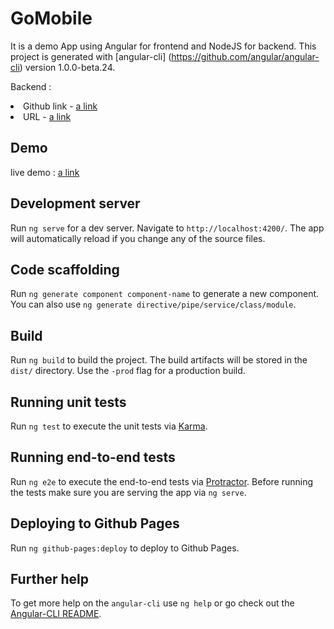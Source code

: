 # GoMobile

It is a demo App using Angular for frontend and NodeJS for backend. This project is generated with [angular-cli]
(https://github.com/angular/angular-cli) version 1.0.0-beta.24.

Backend :
    <li>Github link - [a link](https://github.com/pranalipatil209/meanApp.git)</li>
    <li>URL - [a link](http://choco-lava.herokuapp.com/)</li>

## Demo
live demo : [a link](https://gomobile.herokuapp.com)

## Development server
Run `ng serve` for a dev server. Navigate to `http://localhost:4200/`. The app will automatically reload if you change any of the source files.

## Code scaffolding

Run `ng generate component component-name` to generate a new component. You can also use `ng generate directive/pipe/service/class/module`.

## Build

Run `ng build` to build the project. The build artifacts will be stored in the `dist/` directory. Use the `-prod` flag for a production build.

## Running unit tests

Run `ng test` to execute the unit tests via [Karma](https://karma-runner.github.io).

## Running end-to-end tests

Run `ng e2e` to execute the end-to-end tests via [Protractor](http://www.protractortest.org/).
Before running the tests make sure you are serving the app via `ng serve`.

## Deploying to Github Pages

Run `ng github-pages:deploy` to deploy to Github Pages.

## Further help

To get more help on the `angular-cli` use `ng help` or go check out the [Angular-CLI README](https://github.com/angular/angular-cli/blob/master/README.md).
